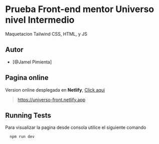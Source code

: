 # Prueba Front-end mentor Universo nivel Intermedio

Maquetacion Tailwind CSS, HTML, y JS



## Autor

- [@Jamel Pimienta]

## Pagina online

Version online desplegada en **Netlify**,  [Click aqui](https://universo-front.netlify.app)

> https://universo-front.netlify.app


## Running Tests

Para visualizar la pagina desde consola utilice el siguiente comando

```bash
  npm run dev
```
